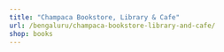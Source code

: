 ```yaml
---
title: "Champaca Bookstore, Library & Cafe"
url: /bengaluru/champaca-bookstore-library-and-cafe/
shop: books
---
```

